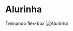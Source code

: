 # Alurinha
Treinando flex-box
![Alurinha](https://user-images.githubusercontent.com/113063708/235814203-7158fac3-1ba0-4f39-9d4f-1ca3197bd477.png)
